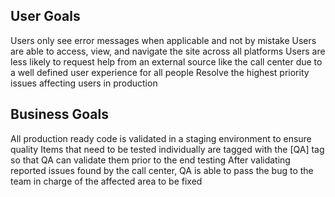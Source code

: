 ## User Goals
Users only see error messages when applicable and not by mistake
Users are able to access, view, and navigate the site across all platforms
Users are less likely to request help from an external source like the call center due to a well defined user experience for all people
Resolve the highest priority issues affecting users in production
## Business Goals
All production ready code is validated in a staging environment to ensure quality
Items that need to be tested individually are tagged with the [QA] tag so that QA can validate them prior to the end testing
After validating reported issues found by the call center, QA is able to pass the bug to the team in charge of the affected area to be fixed